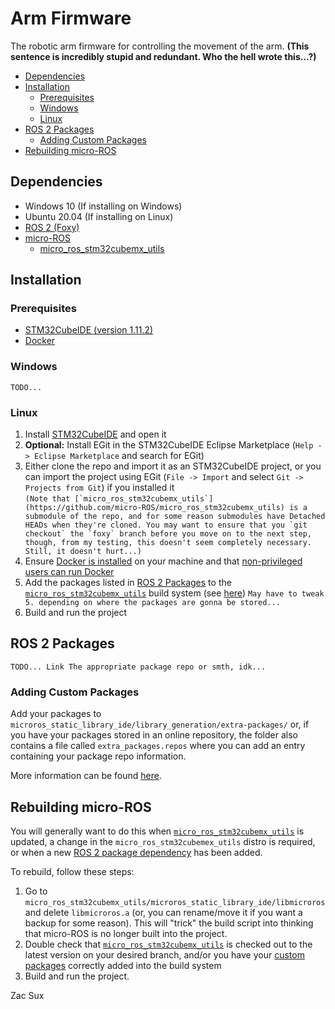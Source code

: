 # Arm Firmware

The robotic arm firmware for controlling the movement of the arm. **(This sentence is incredibly stupid and redundant. Who the hell wrote this...?)**

- [Dependencies](#dependencies)
- [Installation](#installation)
	- [Prerequisites](#prerequisites)
	- [Windows](#windows)
	- [Linux](#linux)
- [ROS 2 Packages](#ros-2-packages)
	- [Adding Custom Packages](#adding-custom-packages)
- [Rebuilding micro-ROS](#rebuilding-micro-ros)

## Dependencies

- Windows 10 (If installing on Windows)
- Ubuntu 20.04 (If installing on Linux)
- [ROS 2 (Foxy)](https://docs.ros.org/en/foxy/index.html)
- [micro-ROS](https://micro.ros.org/)
	- [micro_ros_stm32cubemx_utils](https://github.com/micro-ROS/micro_ros_stm32cubemx_utils)

## Installation

### Prerequisites

- [STM32CubeIDE (version 1.11.2)](https://www.st.com/en/development-tools/stm32cubeide.html)
- [Docker](https://www.docker.com)

### Windows

```
TODO...
```

### Linux

1. Install [STM32CubeIDE](https://www.st.com/en/development-tools/stm32cubeide.html) and open it
2. **Optional:** Install EGit in the STM32CubeIDE Eclipse Marketplace (`Help -> Eclipse Marketplace` and search for EGit)
3. Either clone the repo and import it as an STM32CubeIDE project, or you can import the project using EGit (`File -> Import` and select `Git -> Projects from Git`) if you installed it  
``(Note that [`micro_ros_stm32cubemx_utils`](https://github.com/micro-ROS/micro_ros_stm32cubemx_utils) is a submodule of the repo, and for some reason submodules have Detached HEADs when they're cloned. You may want to ensure that you `git checkout` the `foxy` branch before you move on to the next step, though, from my testing, this doesn't seem completely necessary. Still, it doesn't hurt...)``
4. Ensure [Docker is installed](https://docs.docker.com/engine/install/ubuntu/) on your machine and that [non-privileged users can run Docker](https://docs.docker.com/engine/install/linux-postinstall/)
5. Add the packages listed in [ROS 2 Packages](#ros-2-packages) to the [`micro_ros_stm32cubemx_utils`](https://github.com/micro-ROS/micro_ros_stm32cubemx_utils) build system (see [here](#adding-custom-packages))
``May have to tweak 5. depending on where the packages are gonna be stored...``
6. Build and run the project

## ROS 2 Packages

```
TODO... Link The appropriate package repo or smth, idk...
```

### Adding Custom Packages

Add your packages to `microros_static_library_ide/library_generation/extra-packages/` or, if you have your packages stored in an online repository, the folder also contains a file called `extra_packages.repos` where you can add an entry containing your package repo information.

More information can be found [here](https://github.com/micro-ROS/micro_ros_stm32cubemx_utils#adding-custom-packages).

## Rebuilding micro-ROS

You will generally want to do this when [`micro_ros_stm32cubemx_utils`](https://github.com/micro-ROS/micro_ros_stm32cubemx_utils) is updated, a change in the `micro_ros_stm32cubemex_utils` distro is required, or when a new [ROS 2 package dependency](#ros-2-packages) has been added.

To rebuild, follow these steps:
1. Go to `micro_ros_stm32cubemx_utils/microros_static_library_ide/libmicroros` and delete `libmicroros.a` (or, you can rename/move it if you want a backup for some reason). This will "trick" the build script into thinking that micro-ROS is no longer built into the project.
2. Double check that [`micro_ros_stm32cubemx_utils`](https://github.com/micro-ROS/micro_ros_stm32cubemx_utils) is checked out to the latest version on your desired branch, and/or you have your [custom packages](#adding-custom-packages) correctly added into the build system
3. Build and run the project.

Zac Sux
